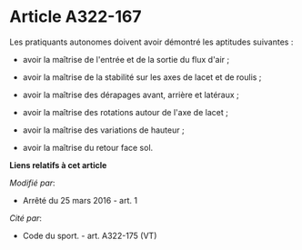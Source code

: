 # Article A322-167

Les pratiquants autonomes doivent avoir démontré les aptitudes suivantes : 

- avoir la maîtrise de l'entrée et de la sortie du flux d'air ; 

- avoir la maîtrise de la stabilité sur les axes de lacet et de roulis ; 

- avoir la maîtrise des dérapages avant, arrière et latéraux ; 

- avoir la maîtrise des rotations autour de l'axe de lacet ; 

- avoir la maîtrise des variations de hauteur ; 

- avoir la maîtrise du retour face sol.

**Liens relatifs à cet article**

_Modifié par_:

  - Arrêté du 25 mars 2016 - art. 1

_Cité par_:

  - Code du sport. - art. A322-175 (VT)
